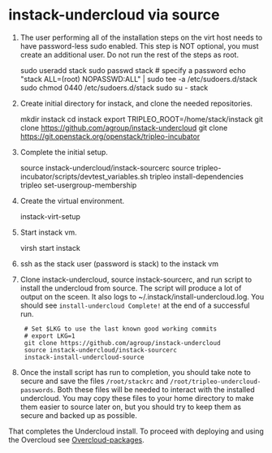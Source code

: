 instack-undercloud via source
=============================

1. The user performing all of the installation steps on the virt host needs to
   have password-less sudo enabled. This step is NOT optional, you must create an
   additional user. Do not run the rest of the steps as root.

     sudo useradd stack
     sudo passwd stack  # specify a password
     echo "stack ALL=(root) NOPASSWD:ALL" | sudo tee -a /etc/sudoers.d/stack
     sudo chmod 0440 /etc/sudoers.d/stack
     sudo su - stack

1. Create initial directory for instack, and clone the needed repositories.

    mkdir instack
    cd instack
    export TRIPLEO_ROOT=/home/stack/instack
    git clone https://github.com/agroup/instack-undercloud
    git clone https://git.openstack.org/openstack/tripleo-incubator

1. Complete the initial setup.

    source instack-undercloud/instack-sourcerc
    source tripleo-incubator/scripts/devtest_variables.sh
    tripleo install-dependencies
    tripleo set-usergroup-membership

1. Create the virtual environment.

    instack-virt-setup

1. Start instack vm.

    virsh start instack

1. ssh as the stack user (password is stack) to the instack vm

1. Clone instack-undercloud, source instack-sourcerc, and run script to install the undercloud from
   source. The script will produce a lot of output on the sceen. It also logs to
   ~/.instack/install-undercloud.log. You should see `install-undercloud
   Complete!` at the end of a successful run. 
   
        # Set $LKG to use the last known good working commits
        # export LKG=1
        git clone https://github.com/agroup/instack-undercloud
        source instack-undercloud/instack-sourcerc
        instack-install-undercloud-source

1. Once the install script has run to completion, you should take note to secure and save the files
   `/root/stackrc` and `/root/tripleo-undercloud-passwords`. Both these files will be needed to interact
   with the installed undercloud. You may copy these files to your home directory to make them 
   easier to source later on, but you should try to keep them as secure and backed up as possible.

That completes the Undercloud install. To proceed with deploying and using the
Overcloud see [Overcloud-packages](Overcloud-packages.md).
